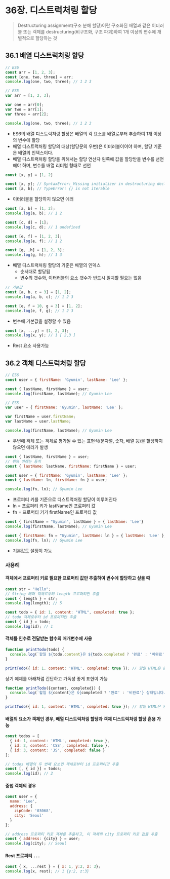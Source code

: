 # 36장. 디스트럭처링 할당

> Destructuring assignment(구조 분해 할당)이란 구조화된 배열과 같은 이터러블 또는 객체를 destructuring(비구조화, 구조 파괴)하여 1개 이상의 변수에 개별적으로 할당하는 것



## 36.1 배열 디스트럭처링 할당

```javascript
// ES6
const arr = [1, 2, 3];
const [one, two, three] = arr;
console.log(one, two, three); // 1 2 3

// ES5
var arr = [1, 2, 3];

var one = arr[0];
var two = arr[1];
var three = arr[2];

console.log(one, two, three); // 1 2 3
```

- ES6의 배열 디스트럭처링 할당은 배열의 각 요소를 배열로부터 추출하여 1개 이상의 변수에 할당
- 배열 디스트럭처링 할당의 대상(할당문의 우변)은 이터러블이어야 하며, 할당 기준은 배열의 인덱스이다.
- 배열 디스트럭처링 할당을 위해서는 할당 연산자 왼쪽에 값을 할당받을 변수를 선언해야 하며, 변수를 배열 리터럴 형태로 선언

```javascript
const [x, y] = [1, 2]

const [x, y]; // SyntaxError: Missing initializer in destructuring declaration
const [a, b]; // TypeError: {} is not iterable
```

- 이터러블을 할당하지 않으면 에러

```javascript
const [a, b] = [1, 2];
console.log(a, b); // 1 2

const [c, d] = [1];
console.log(c, d); // 1 undefined

const [e, f] = [1, 2, 3];
console.log(e, f); // 1 2

const [g, ,h] = [1, 2, 3];
console.log(g, h); // 1 3
```

* 배열 디스트럭처링 할당의 기준은 배열의 인덱스
  * 순서대로 할당됨
  * 변수의 갯수와, 이터러블의 요소 갯수가 반드시 일치할 필요는 없음

```javascript
// 기본값
const [a, b, c = 3] = [1, 2];
console.log(a, b, c); // 1 2 3

const [e, f = 10, g = 3] = [1, 2];
console.log(e, f, g); // 1 2 3 
```

- 변수에 기본값을 설정할 수 있음

```javascript
const [x, ...y] = [1, 2, 3];
console.log(x, y); // 1 [ 2,3 ]
```

- Rest 요소 사용가능 





## 36.2 객체 디스트럭처링 할당

```javascript
// ES6
const user = { firstName: 'Gyumin', lastName: 'Lee' };

const { lastName, firstName } = user;
console.log(firstName, lastName); // Gyumin Lee

// ES5
var user = { firstName: 'Gyumin', lastName: 'Lee' };

var firstName = user.firstName;
var lastName = user.lastName;

console.log(firstName, lastName); // Gyumin Lee
```

- 우변에 객체 또는 객체로 평가될 수 있는 표현식(문자열, 숫자, 배열 등)을 할당하지 않으면 에러가 발생



```javascript
const { lastName, firstName } = user;
// 위와 아래는 동치
const { lastName: lastName, firstName: firstName } = user;

const user = { firstName: 'Gyumin', lastName: 'Lee' };
const { lastName: ln, firstName: fn } = user;

console.log(fn, ln); // Gyumin Lee
```

- 프로퍼티 키를 기준으로 디스트럭처링 할당이 이루어진다
- ln = 프로퍼티 키가 lastName인 프로퍼티 값
- fn = 프로퍼티 키가 firstName인 프로퍼티 값

```javascript
const { firstName = "Gyumin", lastName } = { lastName: 'Lee'}
console.log(firstName, lastName); // Gyumin Lee

const { firstName: fn = "Gyumin", lastName: ln } = { lastName: 'Lee' };
console.log(fn, ln); // Gyumin Lee
```

- 기본값도 설정이 가능



### 사용례

#### 객체에서 프로퍼티 키로 필요한 프로퍼티 값만 추출하여 변수에 할당하고 싶을 때

```javascript
const str = "Hello";
// String 래퍼 객체로부터 length 프로퍼티만 추출
const { length } = str;
console.log(length); // 5

const todo = { id: 1, content: "HTML", completed: true };
// todo 객체로부터 id 프로퍼티만 추출
const { id } = todo;
console.log(id); // 1
```



#### 객체를 인수로 전달받는 함수의 매개변수에 사용

```javascript
function printTodo(todo) {
  console.log(`할일 ${todo.content}은 ${todo.completed ? '완료' : '비완료'} 상태입니다.`);
}

printTodo({ id: 1, content: 'HTML', completed: true }); // 할일 HTML은 완료 상태
```

상기 예제를 아래처럼 간단하고 가독성 좋게 표현이 가능

```javascript
function printTodo({content, completed}) {
  console.log(`할일 ${content}은 ${completed ? '완료' : '비완료'} 상태입니다.`);
}

printTodo({ id: 1, content: 'HTML', completed: true }); // 할일 HTML은 완료 상태
```



#### 배열의 요소가 객체인 경우, 배열 디스트럭처링 할당과 객체 디스트럭처링 할당 혼용 가능

```javascript
const todos = [
  { id: 1, content: 'HTML', completed: true },
  { id: 2, content: 'CSS', completed: false },
  { id: 3, content: 'JS', completed: false }
];

// todos 배열의 두 번째 요소인 객체로부터 id 프로퍼티만 추출
const [, { id }] = todos;
console.log(id); // 2
```



#### 중첩 객체의 경우

```javascript
const user = {
  name: 'Lee', 
  address: {
    zipCode: '03068',
    city: 'Seoul'
  }
};

// address 프로퍼티 키로 객체를 추출하고, 이 객체의 city 프로퍼티 키로 값을 추출
const { address: {city} } = user;
console.log(city); // Seoul
```



#### Rest 프로퍼티 `...`

```javascript
const { x, ...rest } = { x: 1, y:2, z: 3};
console.log(x, rest); // 1 {y:2, z:3}
```



